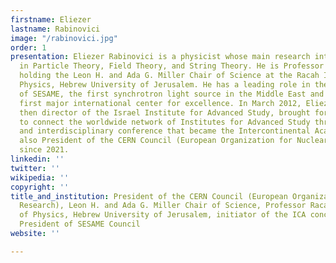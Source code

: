 ```yaml
---
firstname: Eliezer
lastname: Rabinovici
image: "/rabinovici.jpg"
order: 1
presentation: Eliezer Rabinovici is a physicist whose main research interests are
  in Particle Theory, Field Theory, and String Theory. He is Professor of Physics,
  holding the Leon H. and Ada G. Miller Chair of Science at the Racah Institute of
  Physics, Hebrew University of Jerusalem. He has a leading role in the development
  of SESAME, the first synchrotron light source in the Middle East and the region’s
  first major international center for excellence. In March 2012, Eliezer Rabinovici,
  then director of the Israel Institute for Advanced Study, brought forward the idea
  to connect the worldwide network of Institutes for Advanced Study through an international
  and interdisciplinary conference that became the Intercontinental Academia. He is
  also President of the CERN Council (European Organization for Nuclear Research)
  since 2021.
linkedin: ''
twitter: ''
wikipedia: ''
copyright: ''
title_and_institution: President of the CERN Council (European Organization for Nuclear
  Research), Leon H. and Ada G. Miller Chair of Science, Professor Racah Institute
  of Physics, Hebrew University of Jerusalem, initiator of the ICA concept and Vice
  President of SESAME Council
website: ''

---
```

